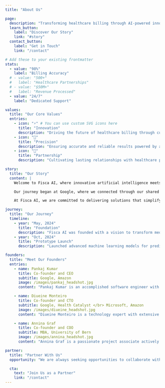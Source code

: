 ```yaml
---
title: "About Us"

page:
  description: "Transforming healthcare billing through AI-powered innovation"
  learn_button:
    label: "Discover Our Story"
    link: "#story"
  contact_button:
    label: "Get in Touch"
    link: "/contact"

# Add these to your existing frontmatter
stats:
  - value: "98%"
    label: "Billing Accuracy"
  # - value: "500+"
  #   label: "Healthcare Partnerships"
  # - value: "$50M+"
  #   label: "Revenue Processed"
  - value: "24/7"
    label: "Dedicated Support"

values:
  title: "Our Core Values"
  entries:
    - icon: "⚡" # You can use custom SVG icons here
      title: "Innovation"
      description: "Driving the future of healthcare billing through cutting-edge AI technology."
    - icon: "🎯"
      title: "Precision"
      description: "Ensuring accurate and reliable results powered by advanced machine learning algorithms."
    - icon: "🤝"
      title: "Partnership"
      description: "Cultivating lasting relationships with healthcare providers to enhance revenue cycle management."

story:
  title: "Our Story"
  content: |
    Welcome to Fisca AI, where innovative artificial intelligence meets the intricate world of medical billing. Established in 2024, our mission is to streamline and revolutionize billing processes, making healthcare services more efficient for both providers and patients.</br>

    Our journey began at Google, where we connected through our shared passion for leveraging technology to create meaningful change. Recognizing the immense potential of AI to transform the healthcare industry, we combined our expertise to establish Fisca AI—a company devoted to innovation and excellence in medical billing.</br>

    At Fisca AI, we are committed to delivering solutions that simplify billing, enhance accuracy, and ultimately improve the healthcare experience for everyone involved.

journey:
  title: "Our Journey"
  timeline:
    - year: "May, 2024"
      title: "Foundation"
      description: "Fisca AI was founded with a vision to transform medical billing."
    - year: "Oct, 2024"
      title: "Prototype Launch"
      description: "Launched advanced machine learning models for predictive billing analysis."

founders:
  title: "Meet Our Founders"
  entries:
    - name: Pankaj Kumar
      title: Co-founder and CEO
      subtitle: Google, Amazon
      image: /images/pankaj_headshot.jpg
      content: "Pankaj Kumar is an accomplished software engineer with a strong track record at leading tech companies such as Google, Amazon, and Directi. As the co-founder of Fisca AI, he is at the forefront of innovation in scalable healthcare solutions. With expertise in C, C++, and Java, coupled with a degree from Shanmugha Arts Science Technology and Research Academy, Pankaj is dedicated to harnessing cutting-edge technologies to drive meaningful results."

    - name: Diueine Monteiro
      title: Co-founder and CTO
      subtitle: Google, Health Catalyst </br> Microsoft, Amazon
      image: /images/diueine_headshot.jpg
      content: "Diueine Monteiro is a technology expert with extensive experience in distributed systems, query understanding, and model quality. Having worked at industry leaders like Google, Microsoft, and Amazon, he has led numerous innovative projects in data ingestion, healthcare, and machine learning. As co-founder of Fisca AI, Diueine is committed to driving innovation in the healthcare sector."

    - name: Annina Graf
      title: Co-founder and COO
      subtitle: MBA, University of Bern
      image: /images/annina_headshot.jpg
      content: "Annina Graf is a passionate project associate actively contributing to Switzerland’s dynamic startup ecosystem. With an MBA and significant experience in project management, community engagement, and financial oversight, she brings valuable expertise to the Fisca team. Driven by her passion for innovation, Annina aims to make a meaningful impact while realizing her entrepreneurial vision."

partner:
  title: "Partner With Us"
  opportunity: "We are always seeking opportunities to collaborate with like-minded organizations that share our vision. If you're interested in exploring partnership opportunities or learning more about what we can achieve together, please feel free to reach out.</br> Thank you for considering Fisca AI. We look forward to discovering new possibilities together!"

  cta:
    text: "Join Us as a Partner"
    link: "/contact"
---
```

